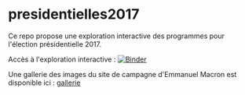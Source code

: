 # presidentielles2017
Ce repo propose une exploration interactive des programmes pour l'élection présidentielle 2017. 

Accès à l'exploration interactive :
[![Binder](http://mybinder.org/badge.svg)](http://mybinder.org:/repo/flothesof/presidentielles2017)

Une gallerie des images du site de campagne d'Emmanuel Macron est disponible ici :
[gallerie](http://htmlpreview.github.io/?https://raw.githubusercontent.com/flothesof/presidentielles2017/master/gallerie_macron.html)